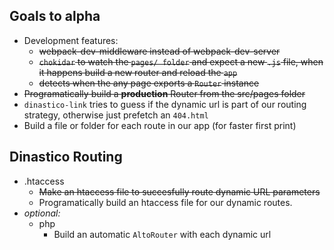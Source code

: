 ## Goals to alpha
- Development features:
  - ~~webpack-dev-middleware instead of webpack-dev-server~~
  - ~~`chokidar` to watch the `pages/ folder` and expect a new `.js` file, when it happens build a new router and reload the `app`~~
  - ~~detects when the any page exports a `Router` instance~~
- ~~Programatically build a **production** Router from the src/pages folder~~
- `dinastico-link` tries to guess if the dynamic url is part of our routing strategy, otherwise just prefetch an `404.html`
- Build a file or folder for each route in our app (for faster first print)
## Dinastico Routing
- .htaccess
  - ~~Make an htaccess file to succesfully route dynamic URL parameters~~
  - Programatically build an htaccess file for our dynamic routes.
- *optional:*
  - php
    - Build an automatic `AltoRouter` with each dynamic url
